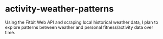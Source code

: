 # activity-weather-patterns
Using the Fitbit Web API and scraping local historical weather data, I plan to explore patterns between weather and personal fitness/activity data over time.

